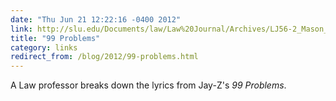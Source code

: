 ```yaml
---
date: "Thu Jun 21 12:22:16 -0400 2012"
link: http://slu.edu/Documents/law/Law%20Journal/Archives/LJ56-2_Mason_Article.pdf
title: "99 Problems"
category: links
redirect_from: /blog/2012/99-problems.html
---
```


A Law professor breaks down the lyrics from Jay-Z's _99 Problems_.
